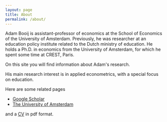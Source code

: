 ```yaml
---
layout: page
title: About
permalink: /about/
---
```


<p>Adam Booij is assistant-professor of economics at the School of Economics of the University of Amsterdam. Previously, he was researcher at an education policy institute related to the Dutch ministry of education. He holds a Ph.D. in economics from the University of Amsterdam, for which he spent some time at CREST, Paris.</p>

<p>On this site you will find information about Adam's research.</p> 

<p>His main research interest is in applied econometrics, with a special focus on education.</p>

<p>Here are some related pages

<ul>
<li><a href="https://scholar.google.com/citations?user=6bZ4vfAAAAAJ&hl=en">Google Scholar</a></li>
<li><a href="http://www.uva.nl/en/profile/b/o/a.s.booij/a.s.booij.html">The University of Amsterdam</a></li>
</ul>

and a <a href="https://dl.dropboxusercontent.com/u/549733/cv.pdf">CV</a> in pdf format.</p>
